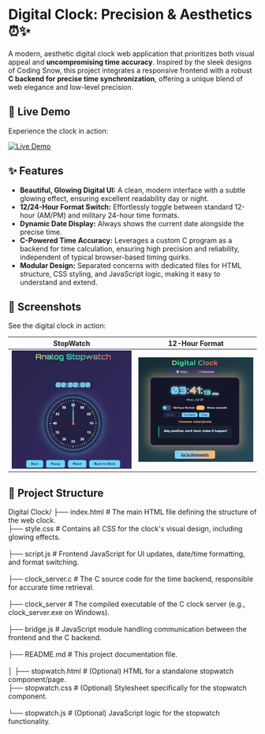 # Digital Clock: Precision & Aesthetics ⏰✨


A modern, aesthetic digital clock web application that prioritizes both visual appeal and **uncompromising time accuracy**. Inspired by the sleek designs of Coding Snow, this project integrates a responsive frontend with a robust **C backend for precise time synchronization**, offering a unique blend of web elegance and low-level precision.

## 🚀 Live Demo

Experience the clock in action:

[![Live Demo](https://img.shields.io/badge/View%20Live%20Demo-brightgreen?style=for-the-badge&logo=vercel)](https://hlo-mayur.github.io/Digital-Clock/)

## ✨ Features

* **Beautiful, Glowing Digital UI:** A clean, modern interface with a subtle glowing effect, ensuring excellent readability day or night.
* **12/24-Hour Format Switch:** Effortlessly toggle between standard 12-hour (AM/PM) and military 24-hour time formats.
* **Dynamic Date Display:** Always shows the current date alongside the precise time.
* **C-Powered Time Accuracy:** Leverages a custom C program as a backend for time calculation, ensuring high precision and reliability, independent of typical browser-based timing quirks.
* **Modular Design:** Separated concerns with dedicated files for HTML structure, CSS styling, and JavaScript logic, making it easy to understand and extend.

## 📸 Screenshots

See the digital clock in action:

| **StopWatch** | **12-Hour Format** |
| :----------------: | :----------------: |
| ![Screenshot of 24-hour format](./images/stopwatch.png) | ![Screenshot of 12-hour format](./images/12hr.png) |


## 📂 Project Structure

Digital Clock/
├── index.html      # The main HTML file defining the structure of the web clock.<br>
├── style.css       # Contains all CSS for the clock's visual design, including glowing effects.<br>  
├── script.js       # Frontend JavaScript for UI updates, date/time formatting, and format switching.<br>  
├── clock_server.c  # The C source code for the time backend, responsible for accurate time retrieval.<br>  
├── clock_server    # The compiled executable of the C clock server (e.g., clock_server.exe on Windows).<br>  
├── bridge.js       # JavaScript module handling communication between the frontend and the C backend.<br>  
├── README.md       # This project documentation file.<br>  
│
├── stopwatch.html  # (Optional) HTML for a standalone stopwatch component/page.<br> 
├── stopwatch.css   # (Optional) Stylesheet specifically for the stopwatch component.<br>  
└── stopwatch.js    # (Optional) JavaScript logic for the stopwatch functionality.<br>  
```
